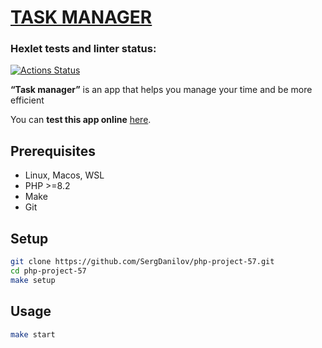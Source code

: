 # [TASK MANAGER](https://github.com/SergDanilov/php-project-57/blob/main/README.md)

### Hexlet tests and linter status:
[![Actions Status](https://github.com/SergDanilov/php-project-57/actions/workflows/hexlet-check.yml/badge.svg)](https://github.com/SergDanilov/php-project-57/actions)

<p><b>“Task manager”</b> is an app that helps you manage your time and be more efficient </p>
<p>You can <b>test this app online</b> <a href="https://php-project-57-5grp.onrender.com/">here</a>.</p>

## Prerequisites

* Linux, Macos, WSL
* PHP >=8.2
* Make
* Git


## Setup

```bash
git clone https://github.com/SergDanilov/php-project-57.git
cd php-project-57
make setup
```
## Usage

```bash
make start
```